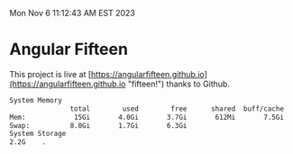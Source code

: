Mon Nov  6 11:12:43 AM EST 2023

# Angular Fifteen


This project is live at [https://angularfifteen.github.io](https://angularfifteen.github.io "fifteen!") thanks to Github.

```bash
System Memory
               total        used        free      shared  buff/cache   available
Mem:            15Gi       4.0Gi       3.7Gi       612Mi       7.5Gi        10Gi
Swap:          8.0Gi       1.7Gi       6.3Gi
System Storage
2.2G	.
```
```bash
